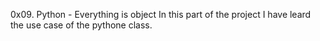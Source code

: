 0x09. Python - Everything is object
In this part of the project I have leard the use case of the pythone class.

